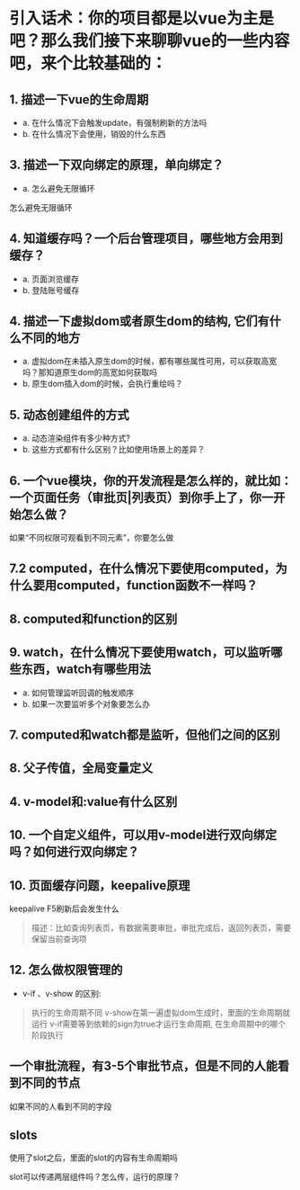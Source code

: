 # 引入话术：你的项目都是以vue为主是吧？那么我们接下来聊聊vue的一些内容吧，来个比较基础的：

## 1. 描述一下vue的生命周期
 - a. 在什么情况下会触发update，有强制刷新的方法吗
 - b. 在什么情况下会使用，销毁的什么东西


<!-- ## 2. 简单说一下声明周期，data，computed，watch，他们运行的顺序
  A. beforeCreated;
  B. created;
  C. mounted;
  D. update; # 在什么情况下会触发update，有强制刷新的方法吗
  D. destoryed; # 在什么情况下会使用，销毁的什么东西
  E. beforeDestory;
 -->
<!-- ## 9. 诱发视图刷新的情况有多少种
 - a. 修改视图数据，包括直接修改data数据，form表单的设置
 - a. this.$forceupdate() -->

## 3. 描述一下双向绑定的原理，单向绑定？
 - a. 怎么避免无限循环

怎么避免无限循环

## 4. 知道缓存吗？一个后台管理项目，哪些地方会用到缓存？
  - a. 页面浏览缓存
  - b. 登陆账号缓存

## 4. 描述一下虚拟dom或者原生dom的结构, 它们有什么不同的地方
  - a. 虚拟dom在未插入原生dom的时候，都有哪些属性可用，可以获取高宽吗？那知道原生dom的高宽如何获取吗
  - b. 原生dom插入dom的时候，会执行重绘吗？

## 5. 动态创建组件的方式
  - a. 动态渲染组件有多少种方式?
  - b. 这些方式都有什么区别？比如使用场景上的差异？

## 6. 一个vue模块，你的开发流程是怎么样的，就比如：一个页面任务（审批页|列表页）到你手上了，你一开始怎么做？
如果“不同权限可观看到不同元素”，你要怎么做

## 7.2 computed，在什么情况下要使用computed，为什么要用computed，function函数不一样吗？

## 8. computed和function的区别

## 9. watch，在什么情况下要使用watch，可以监听哪些东西，watch有哪些用法
 - a. 如何管理监听回调的触发顺序
 - b. 如果一次要监听多个对象要怎么办

## 7. computed和watch都是监听，但他们之间的区别


## 8. 父子传值，全局变量定义

## 4. v-model和:value有什么区别

## 10. 一个自定义组件，可以用v-model进行双向绑定吗？如何进行双向绑定？

## 10. 页面缓存问题，keepalive原理
keepalive F5刷新后会发生什么
> 描述：比如查询列表页，有数据需要审批，审批完成后，返回列表页，需要保留当前查询项

## 12. 怎么做权限管理的
- v-if 、v-show 的区别: 
> 执行的生命周期不同
> v-show在第一遍虚拟dom生成时，里面的生命周期就运行
> v-if需要等到依赖的sign为true才运行生命周期, 在生命周期中的哪个阶段执行

## 一个审批流程，有3-5个审批节点，但是不同的人能看到不同的节点
如果不同的人看到不同的字段

## slots
使用了slot之后，里面的slot的内容有生命周期吗

slot可以传递两层组件吗？怎么传，运行的原理？